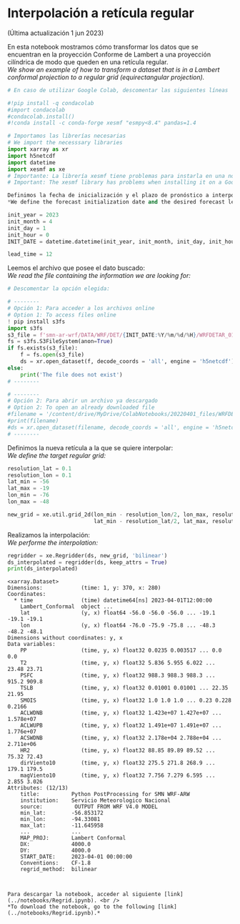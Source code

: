 # Interpolación a retícula regular

(Última actualización 1 jun 2023)

En esta notebook mostramos cómo transformar los datos que se encuentran en la proyección Conforme de Lambert a una proyección cilíndrica de modo que queden en una retícula regular.<br />
*We  show an example of how to transform a dataset that is in a Lambert conformal projection to a regular grid (equirectangular projection).*


```python
# En caso de utilizar Google Colab, descomentar las siguientes líneas

#!pip install -q condacolab
#import condacolab
#condacolab.install()
#!conda install -c conda-forge xesmf "esmpy<8.4" pandas=1.4
```


```python
# Importamos las librerías necesarias
# We import the necesssary libraries
import xarray as xr
import h5netcdf
import datetime
import xesmf as xe 
# Importante: La librería xesmf tiene problemas para instarla en una notebook de Google Colab 
# Important: The xesmf library has problems when installing it on a Google Colab notebook.
```
```python
Definimos la fecha de inicialización y el plazo de pronóstico a interpolar:<br />
*We define the forecast initialization date and the desired forecast lead time:*
```


```python
init_year = 2023
init_month = 4
init_day = 1
init_hour = 0
INIT_DATE = datetime.datetime(init_year, init_month, init_day, init_hour)

lead_time = 12
```

Leemos el archivo que posee el dato buscado:<br />
*We read the file containing the information we are looking for:*


```python
# Descomentar la opción elegida:

# --------
# Opción 1: Para acceder a los archivos online
# Option 1: To access files online
! pip install s3fs
import s3fs
s3_file = f'smn-ar-wrf/DATA/WRF/DET/{INIT_DATE:%Y/%m/%d/%H}/WRFDETAR_01H_{INIT_DATE:%Y%m%d_%H}_{lead_time:03d}.nc'
fs = s3fs.S3FileSystem(anon=True)
if fs.exists(s3_file):
    f = fs.open(s3_file)
    ds = xr.open_dataset(f, decode_coords = 'all', engine = 'h5netcdf')
else:
    print('The file does not exist')
# --------

# --------
# Opción 2: Para abrir un archivo ya descargado
# Option 2: To open an already downloaded file
#filename = '/content/drive/MyDrive/ColabNotebooks/20220401_files/WRFDETAR_01H_{:%Y%m%d_%H}_{:03d}.nc'.format(INIT_DATE,lead_time)
#print(filename)
#ds = xr.open_dataset(filename, decode_coords = 'all', engine = 'h5netcdf')
# --------
```

Definimos la nueva retícula a la que se quiere interpolar:<br />
*We define the target regular grid:*


```python
resolution_lat = 0.1
resolution_lon = 0.1
lat_min = -56
lat_max = -19
lon_min = -76
lon_max = -48

new_grid = xe.util.grid_2d(lon_min - resolution_lon/2, lon_max, resolution_lon, 
                           lat_min - resolution_lat/2, lat_max, resolution_lat)
```

Realizamos la interpolación:<br />
*We performe the interpolation:*


```python
regridder = xe.Regridder(ds, new_grid, 'bilinear')
ds_interpolated = regridder(ds, keep_attrs = True)
print(ds_interpolated)
```

    <xarray.Dataset>
    Dimensions:            (time: 1, y: 370, x: 280)
    Coordinates:
      * time               (time) datetime64[ns] 2023-04-01T12:00:00
        Lambert_Conformal  object ...
        lat                (y, x) float64 -56.0 -56.0 -56.0 ... -19.1 -19.1 -19.1
        lon                (y, x) float64 -76.0 -75.9 -75.8 ... -48.3 -48.2 -48.1
    Dimensions without coordinates: y, x
    Data variables:
        PP                 (time, y, x) float32 0.0235 0.003517 ... 0.0 0.0
        T2                 (time, y, x) float32 5.836 5.955 6.022 ... 23.48 23.71
        PSFC               (time, y, x) float32 988.3 988.3 988.3 ... 915.2 909.8
        TSLB               (time, y, x) float32 0.01001 0.01001 ... 22.35 21.95
        SMOIS              (time, y, x) float32 1.0 1.0 1.0 ... 0.23 0.228 0.2166
        ACLWDNB            (time, y, x) float32 1.423e+07 1.427e+07 ... 1.578e+07
        ACLWUPB            (time, y, x) float32 1.491e+07 1.491e+07 ... 1.776e+07
        ACSWDNB            (time, y, x) float32 2.178e+04 2.788e+04 ... 2.711e+06
        HR2                (time, y, x) float32 88.85 89.89 89.52 ... 75.32 72.43
        dirViento10        (time, y, x) float32 275.5 271.8 268.9 ... 179.1 179.5
        magViento10        (time, y, x) float32 7.756 7.279 6.595 ... 2.855 3.026
    Attributes: (12/13)
        title:          Python PostProcessing for SMN WRF-ARW
        institution:    Servicio Meteorologico Nacional
        source:          OUTPUT FROM WRF V4.0 MODEL
        min_lat:        -56.853172
        min_lon:        -94.33081
        max_lat:        -11.645958
        ...             ...
        MAP_PROJ:       Lambert Conformal
        DX:             4000.0
        DY:             4000.0
        START_DATE:     2023-04-01 00:00:00
        Conventions:    CF-1.8
        regrid_method:  bilinear
```


Para descargar la notebook, acceder al siguiente [link](../notebooks/Regrid.ipynb). <br />
*To download the notebook, go to the following [link](../notebooks/Regrid.ipynb).*


